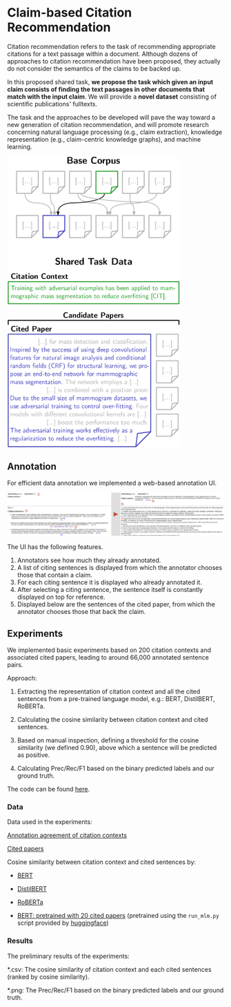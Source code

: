 # Claim-based Citation Recommendation

Citation recommendation refers to the task of recommending appropriate citations for a text passage within a document. Although dozens of approaches to citation recommendation have been proposed, they actually do not consider the semantics of the claims to be backed up.

In this proposed shared task, **we propose the task which given an input claim consists of finding the text passages in other documents that match with the input claim**. We will provide a **novel dataset** consisting of scientific publications' fulltexts.

The task and the approaches to be developed will pave the way toward a new generation of citation recommendation, and will promote research concerning natural language processing (e.g., claim extraction), knowledge representation (e.g., claim-centric knowledge graphs), and machine learning.

<img class="center" src="data_example.png" alt="data example" width="400"/>


## Annotation

For efficient data annotation we implemented a web-based annotation UI.

![](ui_explanation.png)

The UI has the following features.

1. Annotators see how much they already annotated.
2. A list of citing sentences is displayed from which the annotator chooses those that contain a claim.
3. For each citing sentence it is displayed who already annotated it.
4. After selecting a citing sentence, the sentence itself is constantly displayed on top for reference.
5. Displayed below are the sentences of the cited paper, from which the annotator chooses those that back the claim.

## Experiments

We implemented basic experiments based on 200 citation contexts and associated cited papers, leading to around 66,000 annotated sentence pairs. 

Approach: 
1. Extracting the representation of citation context and all the cited sentences from a pre-trained language model, e.g.: BERT, DistilBERT, RoBERTa. 
2. Calculating the cosine similarity between citation context and cited sentences.
3. Based on manual inspection, defining a threshold for the
    cosine similarity (we defined 0.90), above which a sentence will be predicted as
    positive.
   
4. Calculating Prec/Rec/F1 based on the binary predicted labels and
    our ground truth.
   
The code can be found [here](/experiments/calculate_cosine_similarity.ipynb).

### Data
Data used in the experiments:

[Annotation agreement of citation contexts](/experiments/data/annotations_agreement_20.json)

[Cited papers](/experiments/data/cited_papers_20.json)

Cosine similarity between citation context and cited sentences by:
+ [BERT](/experiments/data/context_and_score_bert.json)

+ [DistilBERT](/experiments/data/context_and_score_distilbert.json)

+ [RoBERTa](/experiments/data/context_and_score_roberta.json)

+ [BERT: pretrained with 20 cited papers](/experiments/data/context_and_score_bert_pre-trained.json) (pretrained using the `run_mlm.py` script provided by [huggingface](https://github.com/huggingface/transformers/blob/main/examples/pytorch/language-modeling/run_mlm.py))

### Results
The preliminary results of the experiments:

*.csv: The cosine similarity of citation context and each cited sentences (ranked by cosine similarity).

*.png: The Prec/Rec/F1 based on the binary predicted labels and
    our ground truth.

